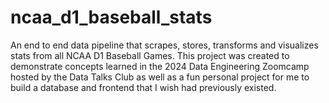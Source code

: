 # ncaa_d1_baseball_stats
An end to end data pipeline that scrapes, stores, transforms and visualizes stats from all NCAA D1 Baseball Games. This project was created to demonstrate concepts learned in the 2024 Data Engineering Zoomcamp hosted by the Data Talks Club as well as a fun personal project for me to build a database and frontend that I wish had previously existed.
